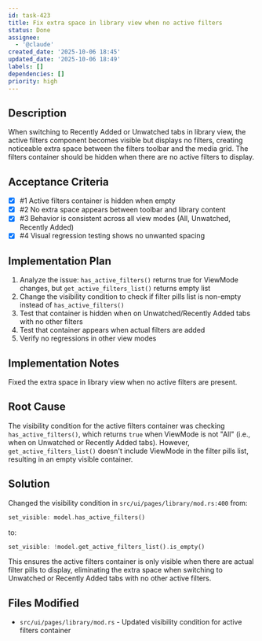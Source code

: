 ```yaml
---
id: task-423
title: Fix extra space in library view when no active filters
status: Done
assignee:
  - '@claude'
created_date: '2025-10-06 18:45'
updated_date: '2025-10-06 18:49'
labels: []
dependencies: []
priority: high
---
```


## Description

When switching to Recently Added or Unwatched tabs in library view, the active filters component becomes visible but displays no filters, creating noticeable extra space between the filters toolbar and the media grid. The filters container should be hidden when there are no active filters to display.

## Acceptance Criteria
<!-- AC:BEGIN -->
- [x] #1 Active filters container is hidden when empty
- [x] #2 No extra space appears between toolbar and library content
- [x] #3 Behavior is consistent across all view modes (All, Unwatched, Recently Added)
- [x] #4 Visual regression testing shows no unwanted spacing
<!-- AC:END -->


## Implementation Plan

1. Analyze the issue: `has_active_filters()` returns true for ViewMode changes, but `get_active_filters_list()` returns empty list
2. Change the visibility condition to check if filter pills list is non-empty instead of `has_active_filters()`
3. Test that container is hidden when on Unwatched/Recently Added tabs with no other filters
4. Test that container appears when actual filters are added
5. Verify no regressions in other view modes


## Implementation Notes

Fixed the extra space in library view when no active filters are present.


## Root Cause
The visibility condition for the active filters container was checking `has_active_filters()`, which returns `true` when ViewMode is not "All" (i.e., when on Unwatched or Recently Added tabs). However, `get_active_filters_list()` doesn't include ViewMode in the filter pills list, resulting in an empty visible container.

## Solution
Changed the visibility condition in `src/ui/pages/library/mod.rs:400` from:
```rust
set_visible: model.has_active_filters()
```
to:
```rust
set_visible: !model.get_active_filters_list().is_empty()
```

This ensures the active filters container is only visible when there are actual filter pills to display, eliminating the extra space when switching to Unwatched or Recently Added tabs with no other active filters.

## Files Modified
- `src/ui/pages/library/mod.rs` - Updated visibility condition for active filters container
